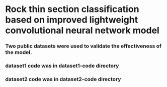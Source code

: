 # Rock thin section classification based on improved lightweight convolutional neural network model

### Two public datasets were used to validate the effectiveness of the model.
### dataset1 code was in dataset1-code directory
### dataset2 code was in dataset2-code directory
